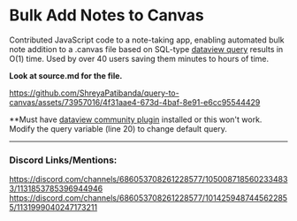 # Bulk Add Notes to Canvas

Contributed JavaScript code to a note-taking app, enabling automated bulk note addition to a .canvas file based on SQL-type [dataview query](https://github.com/blacksmithgu/obsidian-dataview) results in O(1) time.  Used by over 40 users saving them minutes to hours of time. 

**Look at source.md for the file.**

https://github.com/ShreyaPatibanda/query-to-canvas/assets/73957016/4f31aae4-673d-4baf-8e91-e6cc95544429

**Must have [dataview community plugin](https://github.com/blacksmithgu/obsidian-dataview) installed or this won't work.
Modify the query variable (line 20) to change default query.

---
### Discord Links/Mentions:

https://discord.com/channels/686053708261228577/1050087185602334833/1131853785396944946
https://discord.com/channels/686053708261228577/1014259487445622855/1131999040247173211
